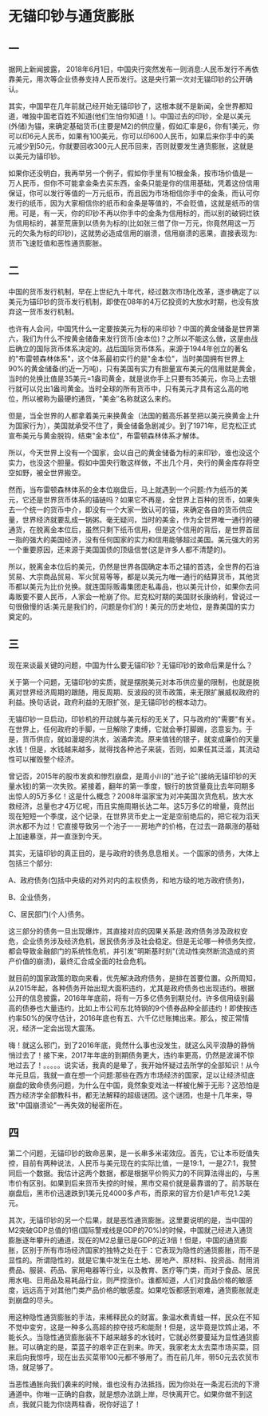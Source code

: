 # 无锚印钞与通货膨胀

## 一

据网上新闻披露， 2018年6月1日，中国央行突然发布一则消息:人民币发行不再依靠美元，用次等企业债券支持人民币发行。这是央行第一次对无锚印钞的公开确认。

其实，中国早在几年前就己经开始无锚印钞了，这根本就不是新闻，全世界都知道，唯独中国老百姓不知道(他们生怕你知道！)。中国过去的印钞，全是以美元(外储)为锚，来确定基础货币(主要是M2)的供应量，假如汇率是6，你有1美元，你可以印6元人民币，如果有100美元，你可以印600人民币，如果后来你手中的美元减少到50元，你就要回收300元人民币回来，否则就要发生通货膨胀，这就是以美元为锚印钞。

如果你还没明白，我再举另一个例子，假如你手里有10根金条，按市场价值是一万人民币，但你不可能拿金条去买东西，金条只能是你的信用基础，凭着这份信用保证，你可以发行等值的一万元纸币，而且因为市场相信你手中的金条，而认可你发行的纸币，因为大家相信你的纸币和金条是等值的，不会贬值，这就是纸币的信用。可是，有一天，你的印钞不再以你手中的金条为信用标的，而以别的破铜烂铁为信用标的，甚至荒唐到以债务为标的(比如张三借了你一万元，你竟然用这一万元的欠条为标的印钞)，这就势必造成信用的崩溃，信用崩溃的恶果，直接表现为:货币飞速贬值和恶性通货膨胀。

## 二

中国的货币发行机制，早在上世纪九十年代，经过数次市场化改革，逐步确定了以美元为锚印钞的货币发行机制，即使在08年的4万亿投资的大放水时期，也没有放弃这一货币发行机制。 

也许有人会问，中国凭什么一定要按美元为标的来印钞？中国的黄金储备是世界第六，我们为什么不按黄金储备来发行货币(金本位)？之所以不能这么做，这是由战后确立的国际货币体系决定的。战后国际货币体系，来源于1944年创立的著名的"布雷顿森林体系"，这个体系最初实行的是"金本位"，当时美国拥有世界上90%的黄金储备(约近一万吨)，只有美国有实力有胆量宣布美元的信用就是黄金，当时的兑换比值是35美元=1盎司黄金，就是说你手上只要有35美元，你马上去银行就可以兑出1盎司黄金。当时全球的所有货币中，只有美元才具有这么高的地位，所以被称为最硬的通货，"美金″名称就这么来的。

 但是，当全世界的人都拿着美元来换黄金（法国的戴高乐甚至把以美元换黄金上升为国家行为），美国就承受不住了，黄金储备急剧减少。到了1971年，尼克松正式宣布美元与黄金脱钩，结束"金本位"，布雷顿森林体系才解体。

所以，今天世界上没有一个国家，会以自己的黄金储备为标的来印钞，谁也没这个实力，也没这个胆量。假如中国央行敢这样做，不出几个月，央行的黄金库存将空空如野，被全世界搬空。

 然而，当布雷顿森林体系的金本位崩盘后，马上就遇到一个问题:作为纸币的美元，它还是世界货币体系的锚链吗？如果它不再是，全世界上百种的货币，如果失去一个统一的货币中介，即没有一个大家一致认可的锚，来确定各自的货币供应量，世界经济就要乱成一锅粥。毫无疑问，当时的美金，作为全世界唯一通行的硬通货，在脱离金本位后，虽然只剩下纸币信用，但是这个信用的背后，是世界首屈一指的强大的美国经济，没有任何国家的实力和信用能够超过美国。美元强大的另一个重要原因，还来源于美国国债的顶级信誉(这是许多人都不清楚的)。

 所以，脱离金本位后的美元，仍然是世界各国确定本币之锚的首选，全世界的石油贸易、大宗商品贸易、军火贸易等等，都是以美元为唯一通行的结算货币，其他货币都以美元为比价兑换。就连国际贩毒集团走私毒品，也以美元计价，如果你去问毒贩要不要人民币，人家会一枪崩了你。尼克松时期的美国财长康纳利，曾说过一句很傲慢的话:美元是我们的，问题是你们的！美元的历史地位，是靠美国的实力奠定的。

## 三

现在来谈最关键的问题，中国为什么要无锚印钞？无锚印钞的致命后果是什么？

关于第一个问题，无锚印钞的实质，就是摆脱美元对本币供应量的限制，也就是脱离对世界经济周期的跟随，用反周期、反波段的货币政策，来无限扩展威权政府的利益。换句话说，政府利益的无限扩张，是无锚印钞的根本动力。

无锚印钞一旦启动，印钞机的开动就与美元标的无关了，只与政府的"需要"有关。在世界上，任何政府的手脚，一旦解除了束缚，它就会拳打脚踢，恣意妄为。于是，货币供应，就如漫堤的洪水，汹涌奔流。原来值钱的银子，就变成廉价的天量水钱！但是，水钱越来越多，就得找各种池子来装，否则，如果任其泛滥，其流动性可以摧毁整个经济。

曾记否，2015年的股市发疯和惨烈崩盘，是周小川的"池子论"(接纳无锚印钞的天量水钱)的第一次失败。紧接着，翻年的第一季度，银行的放贷量竟比去年同期多出惊人的5万多亿！这是什么概念？2008年温家宝为对冲美国次货危机，放大水救经济，总量也才4万亿呢，而且实施周期长达二年。这5万多亿的增量，竟然出现在短短一个季度，这个记录，在世界货币史上一定是空前绝后的，把它视为滔天洪水都不为过！它直接导致另一个池子一一房地产的价格，在过去一路飙涨的基础上加速暴涨，并一直涨到今天。

其实，无锚印钞的真正目的，是与政府的债务息息相关。一个国家的债务，大体上包括三个部分:

 A、政府债务(包括中央级的对外对内的主权债务，和地方级的地方政府债务)，

 B、企业债务，

 C、居民部门(个人)债务。

 这三部分的债务一旦出现爆炸，其直接对应的因果关系是:政府债务涉及政权安危，企业债务涉及经济危机，居民债务涉及社会稳定。但是无论哪一种债务失控，都会导致金融部门的系统性危机，并引发"明斯基时刻"(流动性突然断流造成的资产价值的崩溃)，最终汇合成全面的社会危机。

就目前的国家政策的取向来看，优先解决政府债务，是排在首要位置。众所周知，从2015年起，各种债务开始出现大面积违约，尤其是政府债务也出现违约。根据公开的信息披露，2016年年底前，将有一万多亿债务到期兑付。许多信用级别最高的债券也大量违约，比如上市公司东北特钢的9个债券品种全部违约！即使按违约率50%的保守估计，2016年底也有五、六千亿烂账摊出来。那么，按正常情况，经济一定会出现大震荡。

嗨！就这么邪门，到了2016年底，竟然什么事也没发生，就这么风平浪静的静悄悄过去了！接下来，2017年年底的到期债务更大，违约率更高，仍然是波澜不惊地过去了！。。。。。说实话，我真的是晕了，我开始怀疑过去所学的全部知识！从今年元旦后，我就一直在想一个问题:那些在西方市场经济的国家，足以让经济彻底崩盘的致命债务问题，为什么在中国，竟然象变戏法一样被化解于无形？这恐怕是西方经济学全部教科书，都无法解释的超级谜团。这个谜团，也是十几年来，导致"中国崩溃论"一再失效的秘密所在。

## 四

第二个问题，无锚印钞的致命恶果，是一长串多米诺效应。首先，它让本币贬值失控，目前有两种说法，人民币与美元现在的实际比值，一是19:1，一是27:1，我赞同后一个数据。我估计这两个数据，都是根据平价购买力的不同算法得出的，与黑市价有区别。如果到后来货币失控的时候，黑市交易价就是最靠谱的了。前苏联在崩盘后，黑市价迅速跌到1美元兑4000多卢布，而原来的官方价是1卢布兑1.2美元。

其次，无锚印钞的另一个后果，就是恶性通货膨胀。这里要说明的是，当中国的M2突破GDP总值的1倍(国际警戒线是GDP的70%)的时候，中国就己经进入通货膨胀逐年攀升的通道，现在的M2总量已是GDP的近3倍！但是，中国的通货膨胀，区别于所有市场经济国家的独特之处在于：它表现为隐性的通货膨胀，而不是显性的。所谓隐性的，就是它集中发生在土地、房地产、原材料、投资品、耐用消费品、服装、药品、家用电器等行业，以及教育、医疗等门类，而对于食品、居民用水电、日用品及易耗品行业，则严控涨价。谁都知道，人们对食品价格的敏感度，远远高于对其他门类产品价格的敏感度。如果吃饭都感到艰难，通货膨胀就走到崩盘的尽头。

用这种隐性通货膨胀的手法，来稀释民众的财富。象温水煮青蛙一样，民众在不知不觉中变穷，这是一种多么高超的掠夺技巧和能耐！但是，这毕竟是饮鸩止渴，不能长久。当隐性通货膨胀装不下越来越多的水钱时，它就必然要蔓延为显性通货膨胀。可以确定的是，菜蓝子的艰辛正在到来。昨天，我家老太太去菜市场买菜，回来后向我惊呼，现在出去买菜带100元都不够用了。而在前几年，带50元去农贸市场，就足够了。

当恶性通胀向我们袭来的时候，谁也没有办法抵挡，因为你处在一条泥石流的下滑通道中。你唯一正确的自救，就是想办法跳上岸，尽快离开它。如果你做不到这点，我就只能为你烧两柱香，祝你好运了！